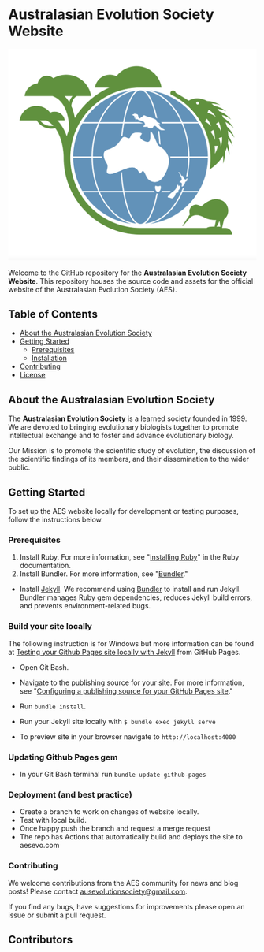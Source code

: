 # Australasian Evolution Society Website

![Australasian Evolution Society Logo](./img/AES_logo1.png)

Welcome to the GitHub repository for the **Australasian Evolution Society Website**. This repository houses the source code and assets for the official website of the Australasian Evolution Society (AES). 

## Table of Contents

- [About the Australasian Evolution Society](#about-the-australasian-evolution-society)
- [Getting Started](#getting-started)
  - [Prerequisites](#prerequisites)
  - [Installation](#installation)
- [Contributing](#contributing)
- [License](#license)

## About the Australasian Evolution Society

The **Australasian Evolution Society** is a learned society founded in 1999. We are devoted to bringing evolutionary biologists together to promote intellectual exchange and to foster and advance evolutionary biology.  

Our Mission is to promote the scientific study of evolution, the discussion of the scientific findings of its members, and their dissemination to the wider public.

## Getting Started

To set up the AES website locally for development or testing purposes, follow the instructions below.

### Prerequisites

1.  Install Ruby. For more information, see "[Installing Ruby](https://www.ruby-lang.org/en/documentation/installation/)" in the Ruby documentation.
2.  Install Bundler. For more information, see "[Bundler](https://bundler.io/)."

-   Install [Jekyll](https://jekyllrb.com/docs/installation/).
We recommend using [Bundler](https://bundler.io/) to install and run Jekyll. Bundler manages Ruby gem dependencies, reduces Jekyll build errors, and prevents environment-related bugs. 

### Build your site locally 

The following instruction is for Windows but more information can be found at [Testing your Github Pages site locally with Jekyll](https://docs.github.com/en/pages/setting-up-a-github-pages-site-with-jekyll/testing-your-github-pages-site-locally-with-jekyll?platform=windows) from GitHub Pages.

-   Open Git Bash.
    
-   Navigate to the publishing source for your site. For more information, see "[Configuring a publishing source for your GitHub Pages site](https://docs.github.com/en/pages/getting-started-with-github-pages/configuring-a-publishing-source-for-your-github-pages-site)."
    
-   Run `bundle install`.
    
-   Run your Jekyll site locally with `$ bundle exec jekyll serve` 

-   To preview site in your browser navigate to `http://localhost:4000`

### Updating Github Pages gem 

-   In your Git Bash terminal run `bundle update github-pages`

### Deployment (and best practice) 

- Create a branch to work on changes of website locally. 
- Test with local build. 
- Once happy push the branch and request a merge request
- The repo has Actions that automatically build and deploys the site to aesevo.com 

### Contributing 

We welcome contributions from the AES community for news and blog posts! Please contact ausevolutionsociety@gmail.com.  

If you find any bugs, have suggestions for improvements please open an issue or submit a pull request.

## Contributors

<!-- ALL-CONTRIBUTORS-LIST:START - Do not remove or modify this section -->
<!-- prettier-ignore-start -->
<!-- markdownlint-disable -->

<!-- markdownlint-restore -->
<!-- prettier-ignore-end -->

<!-- ALL-CONTRIBUTORS-LIST:END -->
